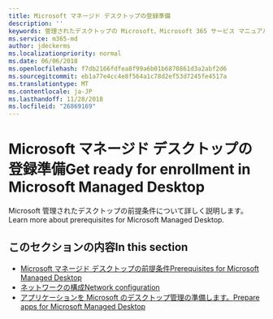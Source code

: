 ```yaml
---
title: Microsoft マネージド デスクトップの登録準備
description: ''
keywords: 管理されたデスクトップの Microsoft、Microsoft 365 サービス マニュアル
ms.service: m365-md
author: jdeckerms
ms.localizationpriority: normal
ms.date: 06/06/2018
ms.openlocfilehash: f7db2166fdfea8f99a6b01b6870861d3a2abf2d6
ms.sourcegitcommit: eb1a77e4cc4e8f564a1c78d2ef53d7245fe4517a
ms.translationtype: MT
ms.contentlocale: ja-JP
ms.lasthandoff: 11/28/2018
ms.locfileid: "26869169"
---
```

# <a name="get-ready-for-enrollment-in-microsoft-managed-desktop"></a><span data-ttu-id="69886-103">Microsoft マネージド デスクトップの登録準備</span><span class="sxs-lookup"><span data-stu-id="69886-103">Get ready for enrollment in Microsoft Managed Desktop</span></span>

<span data-ttu-id="69886-104">Microsoft 管理されたデスクトップの前提条件について詳しく説明します。</span><span class="sxs-lookup"><span data-stu-id="69886-104">Learn more about prerequisites for Microsoft Managed Desktop.</span></span> 

## <a name="in-this-section"></a><span data-ttu-id="69886-105">このセクションの内容</span><span class="sxs-lookup"><span data-stu-id="69886-105">In this section</span></span>

- [<span data-ttu-id="69886-106">Microsoft マネージド デスクトップの前提条件</span><span class="sxs-lookup"><span data-stu-id="69886-106">Prerequisites for Microsoft Managed Desktop</span></span>](prerequisites.md)
- [<span data-ttu-id="69886-107">ネットワークの構成</span><span class="sxs-lookup"><span data-stu-id="69886-107">Network configuration</span></span>](network.md)
- [<span data-ttu-id="69886-108">アプリケーションを Microsoft のデスクトップ管理の準備します。</span><span class="sxs-lookup"><span data-stu-id="69886-108">Prepare apps for Microsoft Managed Desktop</span></span>](apps.md)